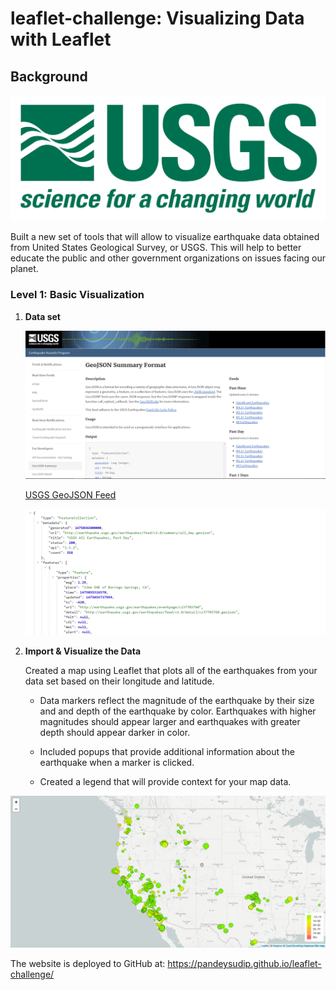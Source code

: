 # leaflet-challenge: Visualizing Data with Leaflet

## Background

![1-Logo](Images/1-Logo.png)


Built a new set of tools that will allow to visualize earthquake data obtained from United States Geological Survey, or USGS. This will help to better educate the public and other government organizations on issues facing our planet.


### Level 1: Basic Visualization

1. **Data set**

   ![3-Data](Images/3-Data.png)

   [USGS GeoJSON Feed](http://earthquake.usgs.gov/earthquakes/feed/v1.0/geojson.php) 

   ![4-JSON](Images/4-JSON.png)

2. **Import & Visualize the Data**

   Created a map using Leaflet that plots all of the earthquakes from your data set based on their longitude and latitude.

   * Data markers reflect the magnitude of the earthquake by their size and and depth of the earthquake by color. Earthquakes with higher magnitudes should appear larger and earthquakes with greater depth should appear darker in color.

   * Included popups that provide additional information about the earthquake when a marker is clicked.

   * Created a legend that will provide context for your map data.

![2-BasicMap](Images/2-BasicMap.png)

The website is deployed to GitHub at:
https://pandeysudip.github.io/leaflet-challenge/